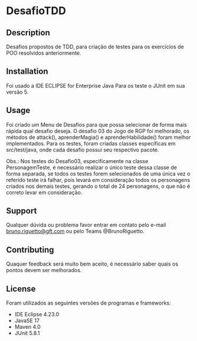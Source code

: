 # DesafioTDD

## Description
Desafios propostos de TDD, para criação de testes para os exercícios de POO resolvidos anteriormente.

## Installation
Foi usado a IDE ECLIPSE for Enterprise Java 
Para os teste o JUnit em sua versão 5.

## Usage
Foi criado um Menu de Desafios para que possa selecionar de forma mais rápida qual desafio deseja.
O desafio 03 do Jogo de RGP foi melhorado, os métodos de attack(), aprenderMagia() e aprenderHabilidade() foram melhor implementados.
Para os testes, foram criadas classes específicas em src/test/java, onde cada desafio possui seu respectivo pacote.

Obs.: Nos testes do Desafio03, especificamente na classe PersonagemTeste, é necessário realizar o único teste dessa classe de forma separada, se todos os testes forem selecionados de uma única vez o referido teste irá falhar, pois levará em consideração todos os personagens criados nos demais testes, gerando o total de 24 personagens, o que não é correto levar em consideração.

## Support
Qualquer dúvida ou problema favor entrar em contato pelo e-mail bruno.riguetto@gft.com ou pelo Teams @BrunoRiguetto.

## Contributing
Quaquer feedback será muito bem aceito, é necessário saber quais os pontos devem ser melhorados.

## License
Foram utilizados as seguintes versões de programas e frameworks:
- IDE Eclipse 4.23.0
- JavaSE 17
- Maven 4.0
- JUnit 5.8.1  

